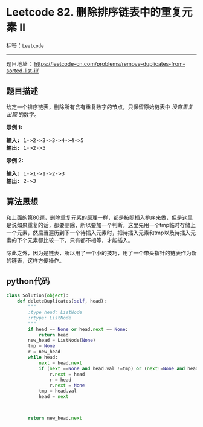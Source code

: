 ﻿# Leetcode 82. 删除排序链表中的重复元素 II

标签：`Leetcode`

---

题目地址： https://leetcode-cn.com/problems/remove-duplicates-from-sorted-list-ii/  

## 题目描述  

<p>给定一个排序链表，删除所有含有重复数字的节点，只保留原始链表中&nbsp;<em>没有重复出现&nbsp;</em>的数字。</p>

<p><strong>示例&nbsp;1:</strong></p>

<pre><strong>输入:</strong> 1-&gt;2-&gt;3-&gt;3-&gt;4-&gt;4-&gt;5
<strong>输出:</strong> 1-&gt;2-&gt;5
</pre>

<p><strong>示例&nbsp;2:</strong></p>

<pre><strong>输入:</strong> 1-&gt;1-&gt;1-&gt;2-&gt;3
<strong>输出:</strong> 2-&gt;3</pre>   

## 算法思想  

和上面的第80题，删除重复元素的原理一样，都是按照插入排序来做，但是这里是说如果重复的话，都要删除，所以要加一个判断，这里先用一个tmp临时存储上一个元素，然后当遍历到下一个待插入元素时，把待插入元素和tmp以及待插入元素的下个元素都比较一下，只有都不相等，才能插入。  

除此之外，因为是链表，所以用了一个小的技巧，用了一个带头指针的链表作为新的链表，这样方便操作。

## python代码  

```python
class Solution(object):
    def deleteDuplicates(self, head):
        """
        :type head: ListNode
        :rtype: ListNode
        """
        if head == None or head.next == None:
            return head
        new_head = ListNode(None)
        tmp = None
        r = new_head
        while head:
            next = head.next
            if (next ==None and head.val !=tmp) or (next!=None and head.val!=tmp and head.val !=next.val):
                r.next = head
                r = head
                r.next = None
            tmp = head.val
            head = next



        return new_head.next
```





